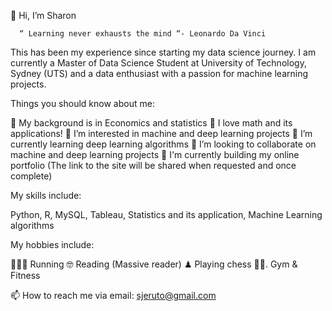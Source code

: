 
👋 Hi, I’m Sharon

      “ Learning never exhausts the mind “- Leonardo Da Vinci
       
 This has been my experience since starting my data science journey. I am currently a Master of Data Science Student at University of Technology, Sydney (UTS) and 
 a data enthusiast with a passion for machine learning projects.
 
 
 
 
 
 Things you should know about me:
 
💞️ My background is in Economics and statistics
💞️ I love math and its applications!
👀 I’m interested in machine and deep learning projects
🌱 I’m currently learning deep learning algorithms
💞️ I’m looking to collaborate on machine and deep learning projects
🌱 I'm currently building my online portfolio (The link to the site will be shared when requested and once complete) 





My skills include:

Python, R, MySQL, Tableau, Statistics and its application, Machine Learning algorithms






My hobbies include:

🏃🏾‍♀ 	Running
🤓	Reading (Massive reader)
♟	Playing chess
🏋️‍♀️.   Gym & Fitness
  


📫 How to reach me via email: sjeruto@gmail.com








<!---
sjeruto/sjeruto is a ✨ special ✨ repository because its `README.md` (this file) appears on your GitHub profile.
You can click the Preview link to take a look at your changes.
--->
